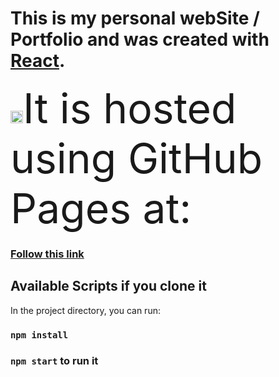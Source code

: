# This is my personal webSite / Portfolio and was created with [React](https://github.com/facebook/create-react-app).

<img src="https://github.com/larts85/lianelartiles/blob/master/src/images/light-imadev.svg" width="20px" height='20px'/><span style="font-size: 66">It is hosted using GitHub Pages at:</span>

### [Follow this link](https://larts85.github.io/lianelartiles)

## Available Scripts if you clone it

In the project directory, you can run:

### `npm install`
### `npm start` to run it

